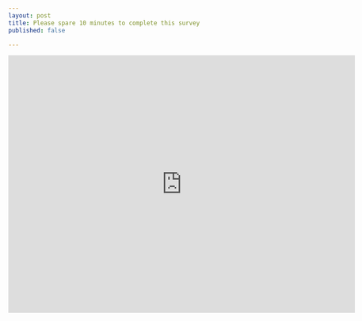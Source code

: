 ```yaml
---
layout: post
title: Please spare 10 minutes to complete this survey
published: false

---
```

<iframe src="https://docs.google.com/forms/d/e/1FAIpQLSf5KZiFslSBZV6qdaUWuKUlrtq3PXb91Ex5_I5gqqYs13op-Q/viewform?embedded=true" width="700" height="520" frameborder="0" marginheight="0" marginwidth="0">Loading...</iframe>